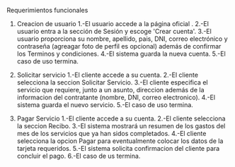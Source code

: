 Requerimientos funcionales

1) Creacion de usuario
   1.-El usuario accede a la página oficial .
   2.-El usuario entra a la sección de Sesión y escoge 'Crear cuenta'.
   3.-El usuario proporciona su nombre, apellido, pais, DNI, correo electrónico y contraseña (agreagar foto de perfil es opcional) además de confirmar los Terminos y condiciones.
   4.-El sistema guarda la nueva cuenta.
   5.-El caso de uso termina.

2) Solicitar servicio 
   1.-El cliente accede a su cuenta.
   2.-El cliente selecciona la seccion Solicitar Servicio.
   3.-El cliente especifica el servicio que requiere, junto a un asunto, direccion además de la informacion del contratante (nombre, DNI, correo electronico).
   4.-El sistema guarda el nuevo servicio.
   5.-El caso de uso termina.

3) Pagar Servicio
   1.-El cliente accede a su cuenta.
   2.-El cliente selecciona la seccion Recibo.
   3.-El sistema mostrará un resumen de los gastos del mes de los servicios que ya han sidos completados.
   4.-El cliente selecciona la opcion Pagar para eventualmente colocar los datos de la tarjeta requeridos.
   5.-El sistema solicita confirmacion del cliente para concluir el pago.
   6.-El caso de us termina.

